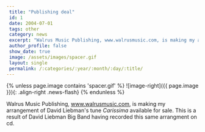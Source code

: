 ```yaml
---
 title: "Publishing deal"
 id: 1
 date: 2004-07-01
 tags: other
 category: news
 excerpt: "Walrus Music Publishing, www.walrusmusic.com, is making my arrangement of David Liebman's tune Carissima available for sale. This is a result of David Liebman Big Band having recorded this same arrang..."
 author_profile: false
 show_date: true
 image: /assets/images/spacer.gif
 layout: single
 permalink: /:categories/:year/:month/:day/:title/
---
```

{% unless page.image contains 'spacer.gif' %}
   ![image-right]({{ page.image }}){: .align-right .news-flash}
{% endunless %}

Walrus Music Publishing, <a href="http://www.walrusmusic.com/">www.walrusmusic.com</a>, is making my arrangement of David Liebman's tune <cite>Carissima</cite> available for sale. This is a result of David Liebman Big Band having recorded this same arrangment on cd.

